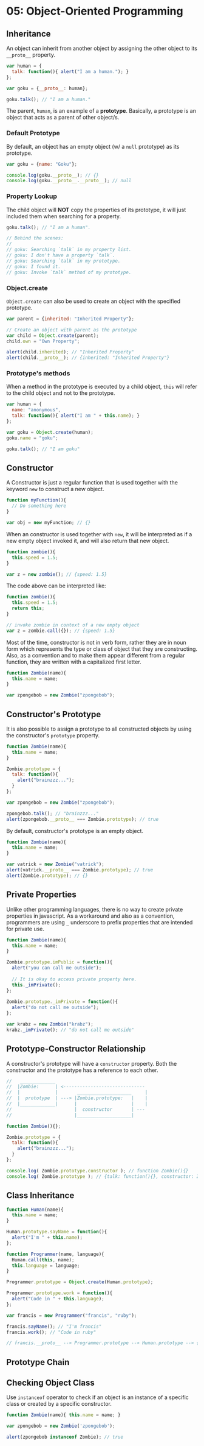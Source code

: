 # 05: Object-Oriented Programming

## Inheritance

An object can inherit from another object by assigning the other object to its `__proto__` property.

```js
var human = {
  talk: function(){ alert("I am a human."); }
};

var goku = {__proto__: human};

goku.talk(); // "I am a human."
```

The parent, `human`, is an example of a **prototype**. Basically, a prototype is an object that acts as a parent of other object/s. 

### Default Prototype

By default, an object has an empty object (w/ a `null` prototype) as its prototype.

```js
var goku = {name: "Goku"};

console.log(goku.__proto__); // {}
console.log(goku.__proto__.__proto__); // null
```

### Property Lookup

The child object will **NOT** copy the properties of its prototype, it will just included them when searching for a property.

```js
goku.talk(); // "I am a human".

// Behind the scenes:
//
// goku: Searching `talk` in my property list.
// goku: I don't have a property `talk`.
// goku: Searching `talk` in my prototype.
// goku: I found it.
// goku: Invoke `talk` method of my prototype.
```

### Object.create

`Object.create` can also be used to create an object with the specified prototype.

```js
var parent = {inherited: "Inherited Property"};

// Create an object with parent as the prototype
var child = Object.create(parent);
child.own = "Own Property";

alert(child.inherited); // "Inherited Property"
alert(child.__proto__); // {inherited: "Inherited Property"}
```

### Prototype's methods

When a method in the prototype is executed by a child object, `this` will refer to the child object and not to the prototype.

```js
var human = {
  name: "anonymous",
  talk: function(){ alert("I am " + this.name); }
};

var goku = Object.create(human);
goku.name = "goku";

goku.talk(); // "I am goku"
```

## Constructor

A Constructor is just a regular function that is used together with the keyword `new` to construct a new object.

```js
function myFunction(){
  // Do something here
}

var obj = new myFunction; // {}
```

When an constructor is used together with `new`, it will be interpreted as if a new empty object invoked it, and will also return that new object.

```js
function zombie(){
  this.speed = 1.5;
}

var z = new zombie(); // {speed: 1.5}
```

The code above can be interpreted like:

```js
function zombie(){
  this.speed = 1.5;
  return this;
}

// invoke zombie in context of a new empty object
var z = zombie.call({}); // {speed: 1.5}
```

Most of the time, constructor is not in verb form, rather they are in noun form which represents the type or class of object that they are constructing. Also, as a convention and to make them appear different from a regular function, they are written with a capitalized first letter.

```js
function Zombie(name){
  this.name = name;
}

var zpongebob = new Zombie("zpongebob");
```

## Constructor's Prototype

It is also possible to assign a prototype to all constructed objects by using the constructor's `prototype` property.

```js
function Zombie(name){
  this.name = name;
}

Zombie.prototype = {
  talk: function(){
    alert("brainzzz...");
  }
};

var zpongebob = new Zombie("zpongebob");

zpongebob.talk(); // "brainzzz..."
alert(zpongebob.__proto__ === Zombie.prototype); // true
```

By default, constructor's prototype is an empty object.

```js
function Zombie(name){
  this.name = name;
}

var vatrick = new Zombie("vatrick");
alert(vatrick.__proto__ === Zombie.prototype); // true
alert(Zombie.prototype); // {}
```

## Private Properties

Unlike other programming languages, there is no way to create private properties in javascript. As a workaround and also as a convention, programmers are using `_` underscore to prefix properties that are intended for private use.

```js
function Zombie(name){
  this.name = name;
}

Zombie.prototype.imPublic = function(){
  alert("you can call me outside");
    
  // It is okay to access private property here.
  this._imPrivate();
};
  
Zombie.prototype._imPrivate = function(){ 
  alert("do not call me outside");
};

var krabz = new Zombie("krabz");
krabz._imPrivate(); // "do not call me outside"
```

## Prototype-Constructor Relationship

A constructor's prototype will have a `constructor` property. Both the constructor and the prototype has a reference to each other.

```js
//   _____________
//  |Zombie:      | <------------------------------
//  |             |       ____________________     |
//  |  prototype  | ---> |Zombie.prototype:   |    |
//  |_____________|      |                    |    |
//                       |  constructor       | ---
//                       |____________________|

function Zombie(){};

Zombie.prototype = {
  talk: function(){
    alert("brainzzz...");
  }
};

console.log( Zombie.prototype.constructor ); // function Zombie(){}
console.log( Zombie.prototype ); // {talk: function(){}, constructor: Zombie}
```

## Class Inheritance

```js
function Human(name){
  this.name = name;
}

Human.prototype.sayName = function(){
  alert("I'm " + this.name);
};

function Programmer(name, language){
  Human.call(this, name);
  this.language = language;
}

Programmer.prototype = Object.create(Human.prototype);

Programmer.prototype.work = function(){
  alert("Code in " + this.language);
};

var francis = new Programmer("francis", "ruby");

francis.sayName(); // "I'm francis"
francis.work(); // "Code in ruby"

// francis.__proto__ --> Programmer.prototype --> Human.prototype --> {}.prototype --> null
```


## Prototype Chain


## Checking Object Class

Use `instanceof` operator to check if an object is an instance of a specific class or created by a specific constructor.

```js
function Zombie(name){ this.name = name; }

var zpongebob = new Zombie('zpongebob');

alert(zpongebob instanceof Zombie); // true
```

